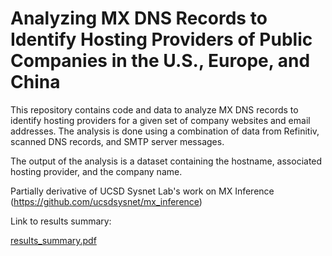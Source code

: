 # Analyzing MX DNS Records to Identify Hosting Providers of Public Companies in the U.S., Europe, and China

This repository contains code and data to analyze MX DNS records to identify hosting providers for a given set of company websites and email addresses. The analysis is done using a combination of data from Refinitiv, scanned DNS records, and SMTP server messages. 

The output of the analysis is a dataset containing the hostname, associated hosting provider, and the company name.     

Partially derivative of UCSD Sysnet Lab's work on MX Inference (https://github.com/ucsdsysnet/mx_inference)

Link to results summary:

[results_summary.pdf](https://github.com/leecjohnny/classified_equities_email_providers/files/10360333/results_summary.pdf)
